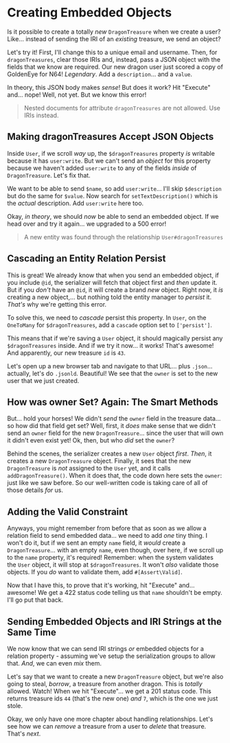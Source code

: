 # Creating Embedded Objects

Is it possible to create a totally *new* `DragonTreasure` when we create a user?
Like... instead of sending the IRI of an *existing* treasure, we send an object?

Let's try it! First, I'll change this to a unique email and username. Then, for
`dragonTreasures`, clear those IRIs and, instead, pass a JSON object with the
fields that we know are required. Our new dragon user just scored a copy of
GoldenEye for N64! *Legendary*. Add a `description`... and a `value`.

In theory, this JSON body makes *sense*! But does it work? Hit "Execute" and...
nope! Well, not yet. But we know this error!

> Nested documents for attribute `dragonTreasures` are not allowed. Use IRIs instead.

## Making dragonTreasures Accept JSON Objects

Inside `User`, if we scroll *way* up, the `$dragonTreasures` property *is* writable
because it has `user:write`. But we can't send an *object* for this property because
we haven't added `user:write` to any of the fields *inside* of `DragonTreasure`.
Let's fix that.

We want to be able to send `$name`, so add `user:write`... I'll skip `$description`
but do the same for `$value`. Now search for `setTextDescription()` which is
the *actual* description. Add `user:write` here too.

Okay, *in theory*, we should *now* be able to send an embedded object. If we head
over and try it again... we upgraded to a 500 error!

> A new entity was found through the relationship `User#dragonTreasures`

## Cascading an Entity Relation Persist

This is great! We already know that when you send an embedded object, if you include
`@id`, the serializer will fetch that object first and *then* update it.
But if you *don't* have an `@id`, it will create a brand *new* object. Right now,
it *is* creating a new object,... but nothing told the entity manager to
*persist* it. *That's* why we're getting this error.

To solve this, we need to *cascade* persist this property. In `User`, on the
`OneToMany` for `$dragonTreasures`, add a `cascade` option set to `['persist']`.

This means that if we're saving a `User` object, it should magically persist
any `$dragonTreasures` inside. And if we try it now... it works! That's awesome!
And apparently, our new treasure `id` is `43`.

Let's open up a new browser tab and navigate to that URL... plus `.json`... actually,
let's do `.jsonld`. Beautiful! We see that the `owner` is set to the new user that
we just created.

## How was owner Set? Again: The Smart Methods

But... hold your horses! We didn't *send* the `owner` field in the treasure
data... so how did that field get set? Well, first, it *does* make sense that we didn't
send an `owner` field for the new `DragonTreasure`... since the user that will
own it didn't even exist yet! Ok, then, but who *did* set the `owner`?

Behind the scenes, the serializer creates a new `User` object *first*. *Then*,
it creates a new `DragonTreasure` object. Finally, it sees that the new `DragonTreasure`
is *not* assigned to the `User` yet, and it calls `addDragonTreasure()`. When it
does that, the code down here sets the `owner`: just like we saw before. So our
well-written code is taking care of all of those details *for* us.

## Adding the Valid Constraint

Anyways, you might remember from before that as soon as we allow a relation field
to send embedded data... we need to add *one* tiny thing. I won't do it, but if
we sent an empty `name` field, it *would* create a `DragonTreasure`... with an empty
`name`, even though, over here, if we scroll up to the `name` property, it's required!
Remember: when the system validates the `User` object, it will stop at
`$dragonTreasures`. It won't *also* validate those objects. If you *do* want to
validate them, add `#[Assert\Valid]`.

Now that I have this, to prove that it's working, hit "Execute" and... awesome!
We get a 422 status code telling us that `name` shouldn't be empty. I'll
go put that back.

## Sending Embedded Objects and IRI Strings at the Same Time

We now know that we can send IRI strings *or* embedded objects for a relation
property - assuming we've setup the serialization groups to allow that. *And*, we
can even *mix* them.

Let's say that we want to create a new `DragonTreasure` object, but we're also going
to steal, *borrow*, a treasure from another dragon. This is *totally* allowed.
Watch! When we hit "Execute"... we get a 201 status code. This returns treasure
ids `44` (that's the new one) *and* `7`, which is the one we just stole.

Okay, we only have one more chapter about handling relationships. Let's see how we
can *remove* a treasure from a user to *delete* that treasure. That's *next*.
